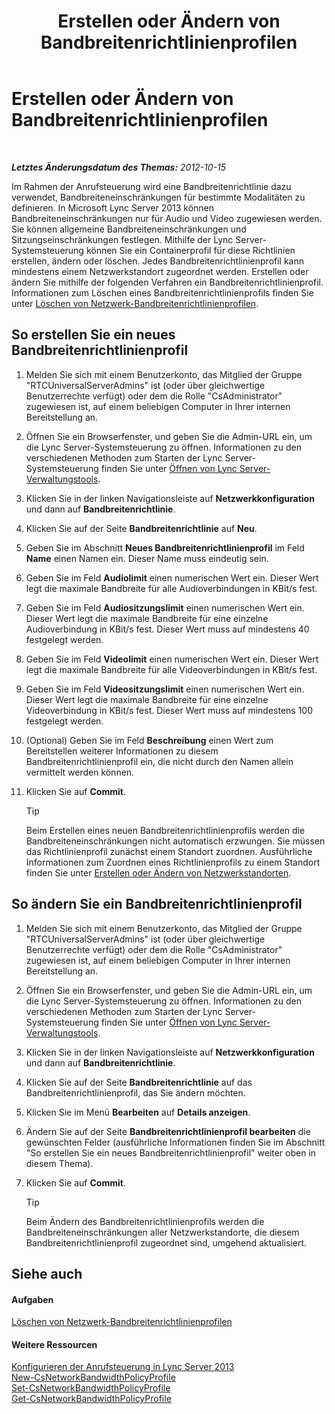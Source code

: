 ﻿---
title: Erstellen oder Ändern von Bandbreitenrichtlinienprofilen
TOCTitle: Erstellen oder Ändern von Bandbreitenrichtlinienprofilen
ms:assetid: 08a2e18f-9b0d-4a2f-aa14-13bbf79ec745
ms:mtpsurl: https://technet.microsoft.com/de-de/library/Gg520945(v=OCS.15)
ms:contentKeyID: 49293097
ms.date: 05/19/2016
mtps_version: v=OCS.15
ms.translationtype: HT
---

# Erstellen oder Ändern von Bandbreitenrichtlinienprofilen

 

_**Letztes Änderungsdatum des Themas:** 2012-10-15_

Im Rahmen der Anrufsteuerung wird eine Bandbreitenrichtlinie dazu verwendet, Bandbreiteneinschränkungen für bestimmte Modalitäten zu definieren. In Microsoft Lync Server 2013 können Bandbreiteneinschränkungen nur für Audio und Video zugewiesen werden. Sie können allgemeine Bandbreiteneinschränkungen und Sitzungseinschränkungen festlegen. Mithilfe der Lync Server-Systemsteuerung können Sie ein Containerprofil für diese Richtlinien erstellen, ändern oder löschen. Jedes Bandbreitenrichtlinienprofil kann mindestens einem Netzwerkstandort zugeordnet werden. Erstellen oder ändern Sie mithilfe der folgenden Verfahren ein Bandbreitenrichtlinienprofil. Informationen zum Löschen eines Bandbreitenrichtlinienprofils finden Sie unter [Löschen von Netzwerk-Bandbreitenrichtlinienprofilen](lync-server-2013-deleting-network-bandwidth-policy-profiles.md).

## So erstellen Sie ein neues Bandbreitenrichtlinienprofil

1.  Melden Sie sich mit einem Benutzerkonto, das Mitglied der Gruppe "RTCUniversalServerAdmins" ist (oder über gleichwertige Benutzerrechte verfügt) oder dem die Rolle "CsAdministrator" zugewiesen ist, auf einem beliebigen Computer in Ihrer internen Bereitstellung an.

2.  Öffnen Sie ein Browserfenster, und geben Sie die Admin-URL ein, um die Lync Server-Systemsteuerung zu öffnen. Informationen zu den verschiedenen Methoden zum Starten der Lync Server-Systemsteuerung finden Sie unter [Öffnen von Lync Server-Verwaltungstools](lync-server-2013-open-lync-server-administrative-tools.md).

3.  Klicken Sie in der linken Navigationsleiste auf **Netzwerkkonfiguration** und dann auf **Bandbreitenrichtlinie**.

4.  Klicken Sie auf der Seite **Bandbreitenrichtlinie** auf **Neu**.

5.  Geben Sie im Abschnitt **Neues Bandbreitenrichtlinienprofil** im Feld **Name** einen Namen ein. Dieser Name muss eindeutig sein.

6.  Geben Sie im Feld **Audiolimit** einen numerischen Wert ein. Dieser Wert legt die maximale Bandbreite für alle Audioverbindungen in KBit/s fest.

7.  Geben Sie im Feld **Audiositzungslimit** einen numerischen Wert ein. Dieser Wert legt die maximale Bandbreite für eine einzelne Audioverbindung in KBit/s fest. Dieser Wert muss auf mindestens 40 festgelegt werden.

8.  Geben Sie im Feld **Videolimit** einen numerischen Wert ein. Dieser Wert legt die maximale Bandbreite für alle Videoverbindungen in KBit/s fest.

9.  Geben Sie im Feld **Videositzungslimit** einen numerischen Wert ein. Dieser Wert legt die maximale Bandbreite für eine einzelne Videoverbindung in KBit/s fest. Dieser Wert muss auf mindestens 100 festgelegt werden.

10. (Optional) Geben Sie im Feld **Beschreibung** einen Wert zum Bereitstellen weiterer Informationen zu diesem Bandbreitenrichtlinienprofil ein, die nicht durch den Namen allein vermittelt werden können.

11. Klicken Sie auf **Commit**.
    

    > [!TIP]
    > Beim Erstellen eines neuen Bandbreitenrichtlinienprofils werden die Bandbreiteneinschränkungen nicht automatisch erzwungen. Sie müssen das Richtlinienprofil zunächst einem Standort zuordnen. Ausführliche Informationen zum Zuordnen eines Richtlinienprofils zu einem Standort finden Sie unter <A href="lync-server-2013-creating-or-modifying-network-sites.md">Erstellen oder Ändern von Netzwerkstandorten</A>.



## So ändern Sie ein Bandbreitenrichtlinienprofil

1.  Melden Sie sich mit einem Benutzerkonto, das Mitglied der Gruppe "RTCUniversalServerAdmins" ist (oder über gleichwertige Benutzerrechte verfügt) oder dem die Rolle "CsAdministrator" zugewiesen ist, auf einem beliebigen Computer in Ihrer internen Bereitstellung an.

2.  Öffnen Sie ein Browserfenster, und geben Sie die Admin-URL ein, um die Lync Server-Systemsteuerung zu öffnen. Informationen zu den verschiedenen Methoden zum Starten der Lync Server-Systemsteuerung finden Sie unter [Öffnen von Lync Server-Verwaltungstools](lync-server-2013-open-lync-server-administrative-tools.md).

3.  Klicken Sie in der linken Navigationsleiste auf **Netzwerkkonfiguration** und dann auf **Bandbreitenrichtlinie**.

4.  Klicken Sie auf der Seite **Bandbreitenrichtlinie** auf das Bandbreitenrichtlinienprofil, das Sie ändern möchten.

5.  Klicken Sie im Menü **Bearbeiten** auf **Details anzeigen**.

6.  Ändern Sie auf der Seite **Bandbreitenrichtlinienprofil bearbeiten** die gewünschten Felder (ausführliche Informationen finden Sie im Abschnitt "So erstellen Sie ein neues Bandbreitenrichtlinienprofil" weiter oben in diesem Thema).

7.  Klicken Sie auf **Commit**.
    

    > [!TIP]
    > Beim Ändern des Bandbreitenrichtlinienprofils werden die Bandbreiteneinschränkungen aller Netzwerkstandorte, die diesem Bandbreitenrichtlinienprofil zugeordnet sind, umgehend aktualisiert.



## Siehe auch

#### Aufgaben

[Löschen von Netzwerk-Bandbreitenrichtlinienprofilen](lync-server-2013-deleting-network-bandwidth-policy-profiles.md)  

#### Weitere Ressourcen

[Konfigurieren der Anrufsteuerung in Lync Server 2013](lync-server-2013-configure-call-admission-control.md)  
[New-CsNetworkBandwidthPolicyProfile](https://docs.microsoft.com/en-us/powershell/module/skype/New-CsNetworkBandwidthPolicyProfile)  
[Set-CsNetworkBandwidthPolicyProfile](https://docs.microsoft.com/en-us/powershell/module/skype/Set-CsNetworkBandwidthPolicyProfile)  
[Get-CsNetworkBandwidthPolicyProfile](https://docs.microsoft.com/en-us/powershell/module/skype/Get-CsNetworkBandwidthPolicyProfile)

